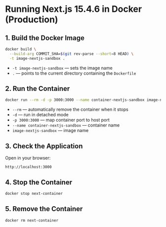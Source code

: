 # Running Next.js 15.4.6 in Docker (Production)

## 1. Build the Docker Image

```bash
docker build \
  --build-arg COMMIT_SHA=$(git rev-parse --short=8 HEAD) \
  -t image-nextjs-sandbox .
```

* `-t image-nextjs-sandbox` — sets the image name
* `.` — points to the current directory containing the `Dockerfile`

## 2. Run the Container

```bash
docker run --rm -d -p 3000:3000 --name container-nextjs-sandbox image-nextjs-sandbox
```

* `--rm` — automatically remove the container when it stops
* `-d` — run in detached mode
* `-p 3000:3000` — map container port to host port
* `--name container-nextjs-sandbox` — container name
* `image-nextjs-sandbox` — image name

## 3. Check the Application

Open in your browser:

```
http://localhost:3000
```

## 4. Stop the Container

```bash
docker stop next-container
```

## 5. Remove the Container

```bash
docker rm next-container
```
